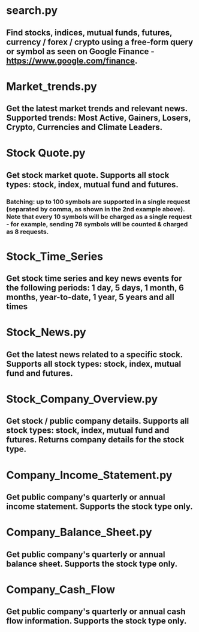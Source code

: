 # search.py
## Find stocks, indices, mutual funds, futures, currency / forex / crypto using a free-form query or symbol as seen on Google Finance - https://www.google.com/finance.

# Market_trends.py
## Get the latest market trends and relevant news. Supported trends: Most Active, Gainers, Losers, Crypto, Currencies and Climate Leaders. 

# Stock Quote.py
## Get stock market quote. Supports all stock types: stock, index, mutual fund and futures.
### Batching: up to 100 symbols are supported in a single request (separated by comma, as shown in the 2nd example above). Note that every 10 symbols will be charged as a single request - for example, sending 78 symbols will be counted & charged as 8 requests.

# Stock_Time_Series 
## Get stock time series and key news events for the following periods: 1 day, 5 days, 1 month, 6 months, year-to-date, 1 year, 5 years and all times

# Stock_News.py
## Get the latest news related to a specific stock. Supports all stock types: stock, index, mutual fund and futures. 

# Stock_Company_Overview.py
## Get stock / public company details. Supports all stock types: stock, index, mutual fund and futures. Returns company details for the stock type.

# Company_Income_Statement.py
## Get public company's quarterly or annual income statement. Supports the stock type only.

# Company_Balance_Sheet.py
## Get public company's quarterly or annual balance sheet. Supports the stock type only.

# Company_Cash_Flow
## Get public company's quarterly or annual cash flow information. Supports the stock type only. 
